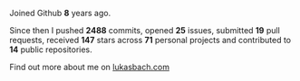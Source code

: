 Joined Github **8** years ago.

Since then I pushed **2488** commits, opened **25** issues, submitted **19** pull requests, received **147** stars across **71** personal projects and contributed to **14** public repositories.

Find out more about me on [lukasbach.com](https://lukasbach.com)
